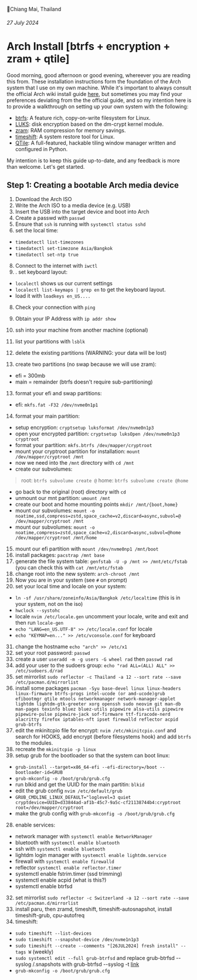 📍Chiang Mai, Thailand

###### 27 July 2024

# Arch Install [btrfs + encryption + zram + qtile]

Good morning, good afternoon or good evening, whereever you are reading this from. These installation instructions form the foundation of the Arch system that I use on my own machine. While it's important to always consult the official Arch wiki install guide [here](https://wiki.archlinux.org/title/Installation_guide), but sometimes you may find your preferences deviating from the the official guide, and so my intention here is to provide a walkthrough on setting up your own system with the following:
- [btrfs](https://btrfs.readthedocs.io/en/latest/): A feature rich, copy-on-write filesystem for Linux.
- [LUKS](https://gitlab.com/cryptsetup/cryptsetup/):  disk encryption based on the dm-crypt kernel module.
- [zram](https://www.kernel.org/doc/html/v5.9/admin-guide/blockdev/zram.html): RAM compression for memory savings.
- [timeshift](https://github.com/linuxmint/timeshift): A system restore tool for Linux.
- [QTile](https://qtile.org/): A full-featured, hackable tiling window manager written and configured in Python.

My intention is to keep this guide up-to-date, and any feedback is more than welcome. Let's get started.

## Step 1: Creating a bootable Arch media device



1. Download the Arch ISO
2. Write the Arch ISO to a media device (e.g. USB)
3. Insert the USB into the target device and boot into Arch
4. Create a passwd with `passwd`
5. Ensure that `ssh` is running with `systemctl status sshd`
6. set the local time:
- `timedatectl list-timezones`
- `timedatectl set-timezone Asia/Bangkok`
- `timedatectl set-ntp true`

8. Connect to the internet with `iwctl`
9. . set keyboard layout: 
- `localectl` shows us our current settings
- `localectl list-keymaps | grep en` to get the keyboard layout.
- load it with `loadkeys en_US....`
8. Check your connection with `ping`
9. Obtain your IP Address with `ip addr show`
10. ssh into your machine from another machine (optional)
  
11. list your partitions with `lsblk`
12. delete the existing partitions (WARNING: your data will be lost)
13. create two partitions (no swap because we will use zram):
- efi = 300mb
- main = remainder (btrfs doesn't require sub-partitioning)
13. format your efi and swap partitions:
- efi: `mkfs.fat -F32 /dev/nvme0n1p1`
14. format your main partition:
- setup encryption: `cryptsetup luksformat /dev/nvme0n1p3`
- open your encrypted partition: `cryptsetup luksOpen /dev/nvme0n1p3 cryptroot`
- format your partition: `mkfs.btrfs /dev/mapper/cryptroot`
- mount your cryptroot partition for installation: `mount /dev/mapper/cryptroot /mnt`
- now we need into the `/mnt` directory with `cd /mnt`
- create our subvolumes:
> root: `btrfs subvolume create @`
> home: `btrfs subvolume create @home`
- go back to the original (root) directory with `cd`
- unmount our mnt partition: `umount /mnt`
- create our boot and home mounting points `mkdir /mnt/{boot,home}`
- mount our subvolumes: `mount -o noatime,ssd,compress=zstd,space_cache=v2,discard=async,subvol=@ /dev/mapper/cryptroot /mnt`
- mount our subvolumes: `mount -o noatime,compress=zstd,space_cache=v2,discard=async,subvol=@home /dev/mapper/cryptroot /mnt/home`
15. mount our efi partition with `mount /dev/nvme0np1 /mnt/boot`
16. install packages: `pacstrap /mnt base`
17. generate the file system table: `genfstab -U -p /mnt >> /mnt/etc/fstab` (you can check this with `cat /mnt/etc/fstab`
18. change root into the new system: `arch-chroot /mnt`
19. Now you are in your system (see `#` on prompt)
20. set your local time and locale on your system: 
- `ln -sf /usr/share/zoneinfo/Asia/Bangkok /etc/localtime` (this is in your system, not on the iso)
- `hwclock --systohc`
- locale `nvim /etc/locale.gen` uncomment your locale, write and exit and then run `locale-gen`
- `echo "LANG=en_US.UTF-8" >> /etc/locale.conf` for locale
- `echo "KEYMAP=en..." >> /etc/vconsole.conf` for keyboard
31. change the hostname `echo "arch" >> /etc/x1`
20. set your root password: `passwd`
21. create a user `useradd -m -g users -G wheel rad` then `passwd rad`
22. add your user to the sudoers group: `echo "rad ALL=(ALL) ALL" >> /etc/sudoers.d/rad`
32. set mirrorlist `sudo reflector -c Thailand -a 12 --sort rate --save /etc/pacman.d/mirrorlist`
23. install some packages `pacman -Syu base-devel linux linux-headers linux-firmware btrfs-progs intel-ucode (or amd-ucode)grub efibootmgr qtile mtools networkmanager network-manager-applet lightdm lightdm-gtk-greeter xorg openssh sudo neovim git man-db man-pages texinfo bluez bluez-utils pipewire alsa-utils pipewire pipewire-pulse pipewire-jack sof-firmware ttf-firacode-nerd alacritty firefox iptables-nft ipset firewalld reflector acpid grub-btrfs`
24. edit the mkinitcpio file for encrypt: `nvim /etc/mkinitcpio.conf` and search for HOOKS, add encrypt (before filesystems hook) and add `btrfs` to the modules. 
25. recreate the `mkinitcpio -p linux`
26. setup grub for the bootloader so that the system can boot linux:
- `grub-install --target=x86_64-efi --efi-directory=/boot --bootloader-id=GRUB`
- `grub-mkconfig -o /boot/grub/grub.cfg`
- run blkid and get the UUID for the main partitin: `blkid`
- edit the grub config `nvim /etc/default/grub`
- `GRUB_CMDLINE_LINUX_DEFAULT="loglevel=3 quiet cryptdevice=UUID=d33844ad-af1b-45c7-9a5c-cf21138744b4:cryptroot root=/dev/mapper/cryptroot`
- make the grub config with `grub-mkconfig -o /boot/grub/grub.cfg`
28. enable services:
- network manager with `systemctl enable NetworkManager`
- bluetooth with `systemctl enable bluetooth`
- ssh with `systemctl enable bluetooth`
- lightdm login manager with `systemctl enable lightdm.service`
- firewall with `systemctl enable firewalld`
- reflector `systemctl enable reflector.timer`
- systemctl enable fstrim.timer (ssd trimming)
- systemctl enable acpid (what is this?)
- systemctl enable btrfsd

32. set mirrorlist `sudo reflector -c Switzerland -a 12 --sort rate --save /etc/pacman.d/mirrorlist`
33. install paru, then zramd, timeshift, timeshift-autosnapshot, install timeshift-grub, cpu-autofreq
34. timeshift:
- `sudo timeshift --list-devices`
- `sudo timeshift --snapshot-device /dev/nvme1n1p3`
- `sudo timeshift --create --comments "[26JUL2024] fresh install" --tags W` (weekly)
- `sudo systemctl edit --full grub-btrfsd` and replace grub-btrfsd --syslog /.snapshots with grub-btrfsd --syslog -t [link](https://wiki.archlinux.org/title/Timeshift)
- `grub-mkconfig -o /boot/grub/grub.cfg`
